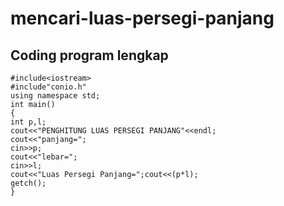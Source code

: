 # mencari-luas-persegi-panjang


## Coding program lengkap

    #include<iostream>
    #include"conio.h"
    using namespace std;
    int main()
    {
    int p,l;
    cout<<"PENGHITUNG LUAS PERSEGI PANJANG"<<endl;
    cout<<"panjang=";
    cin>>p;
    cout<<"lebar=";
    cin>>l;
    cout<<"Luas Persegi Panjang=";cout<<(p*l);
    getch();
    }
